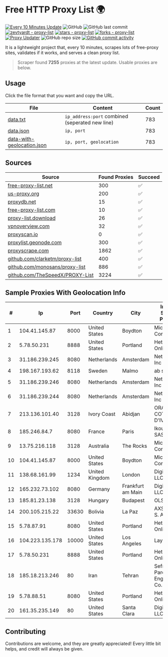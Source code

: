 
# Free HTTP Proxy List 🌍

[![Every 10 Minutes Update](https://github.com/mertguvencli/http-proxy-list/actions/workflows/main.yml/badge.svg?branch=main)](https://github.com/mertguvencli/http-proxy-list/actions/workflows/main.yml)
![GitHub](https://img.shields.io/github/license/mertguvencli/http-proxy-list)
![GitHub last commit](https://img.shields.io/github/last-commit/mertguvencli/http-proxy-list)
[![zevtyardt - proxy-list](https://img.shields.io/static/v1?label=zevtyardt&message=proxy-list&color=blue&logo=github)](https://github.com/zevtyardt/proxy-list "Go to GitHub repo")
[![stars - proxy-list](https://img.shields.io/github/stars/zevtyardt/proxy-list?style=social)](https://github.com/zevtyardt/proxy-list)
[![forks - proxy-list](https://img.shields.io/github/forks/zevtyardt/proxy-list?style=social)](https://github.com/zevtyardt/proxy-list)
[![Proxy Updater](https://github.com/zevtyardt/proxy-list/workflows/Proxy%20Updater/badge.svg)](https://github.com/zevtyardt/proxy-list/actions?query=workflow:"Proxy+Updater")
![GitHub repo size](https://img.shields.io/github/repo-size/zevtyardt/proxy-list)
[![GitHub commit activity](https://img.shields.io/github/commit-activity/m/zevtyardt/proxy-list?logo=commits)](https://github.com/zevtyardt/proxy-list/commits/main)

It is a lightweight project that, every 10 minutes, scrapes lots of free-proxy sites, validates if it works, and serves a clean proxy list.

> Scraper found **7255** proxies at the latest update. Usable proxies are below.

## Usage

Click the file format that you want and copy the URL.

|File|Content|Count|
|----|-------|-----|
|[data.txt](https://raw.githubusercontent.com/mertguvencli/http-proxy-list/main/proxy-list/data.txt)|`ip_address:port` combined (seperated new line)|783|
|[data.json](https://raw.githubusercontent.com/mertguvencli/http-proxy-list/main/proxy-list/data.json)|`ip, port`|783|
|[data-with-geolocation.json](https://raw.githubusercontent.com/mertguvencli/http-proxy-list/main/proxy-list/data-with-geolocation.json)|`ip, port, geolocation`|783|

## Sources

|Source|Found Proxies|Succeed|
|------|-------------|-------|
|[free-proxy-list.net](https://free-proxy-list.net)|300|✅|
|[us-proxy.org](https://www.us-proxy.org)|200|✅|
|[proxydb.net](http://proxydb.net)|15|✅|
|[free-proxy-list.com](https://free-proxy-list.com/?page=&port=&type%5B%5D=http&type%5B%5D=https&up_time=0&search=Search)|10|✅|
|[proxy-list.download](https://www.proxy-list.download/HTTP)|26|✅|
|[vpnoverview.com](https://vpnoverview.com/privacy/anonymous-browsing/free-proxy-servers)|32|✅|
|[proxyscan.io](https://www.proxyscan.io)|0|✅|
|[proxylist.geonode.com](https://proxylist.geonode.com/api/proxy-list?limit=300&page=1&sort_by=lastChecked&sort_type=desc&protocols=http,https)|300|✅|
|[proxyscrape.com](https://api.proxyscrape.com/v2/?request=displayproxies&protocol=http&timeout=10000&country=all&ssl=all&anonymity=all)|1862|✅|
|[github.com/clarketm/proxy-list](https://raw.githubusercontent.com/clarketm/proxy-list/master/proxy-list-raw.txt)|400|✅|
|[github.com/monosans/proxy-list](https://raw.githubusercontent.com/monosans/proxy-list/main/proxies/http.txt)|886|✅|
|[github.com/TheSpeedX/PROXY-List](https://raw.githubusercontent.com/TheSpeedX/PROXY-List/master/http.txt)|3224|✅|


## Sample Proxies With Geolocation Info

|#|Ip|Port|Country|City|Internet Service Provider|
|-|--|----|-------|----|-------------------------|
|1|104.41.145.87|8000|United States|Boydton|Microsoft Corporation|
|2|5.78.50.231|8888|United States|Portland|Hetzner Online GmbH|
|3|31.186.239.245|8080|Netherlands|Amsterdam|NetSkope Inc|
|4|198.167.193.62|8118|Sweden|Malmo|ab stract|
|5|31.186.239.246|8080|Netherlands|Amsterdam|NetSkope Inc|
|6|31.186.239.244|8080|Netherlands|Amsterdam|NetSkope Inc|
|7|213.136.101.40|3128|Ivory Coast|Abidjan|ORANGE COTE D'IVOIRE|
|8|185.246.84.7|8080|France|Paris|Ikoula Net SAS|
|9|13.75.216.118|3128|Australia|The Rocks|Microsoft Corporation|
|10|104.41.145.87|8000|United States|Boydton|Microsoft Corporation|
|11|138.68.161.99|1234|United Kingdom|London|DigitalOcean, LLC|
|12|165.232.73.102|8080|Germany|Frankfurt am Main|DigitalOcean, LLC|
|13|185.81.23.138|3128|Hungary|Budapest|OLS STATIC|
|14|200.105.215.22|33630|Bolivia|La Paz|AXS Bolivia S. A.|
|15|5.78.87.91|8080|United States|Portland|Hetzner Online GmbH|
|16|104.223.135.178|10000|United States|Los Angeles|LayerHost|
|17|5.78.50.231|8888|United States|Portland|Hetzner Online GmbH|
|18|185.18.213.246|80|Iran|Tehran|Sefroyek Pardaz Engineering Co. LTD|
|19|5.78.88.51|8080|United States|Portland|Hetzner Online GmbH|
|20|161.35.235.149|80|United States|Santa Clara|DigitalOcean, LLC|



## Contributing

Contributions are welcome, and they are greatly appreciated! Every
little bit helps, and credit will always be given.

